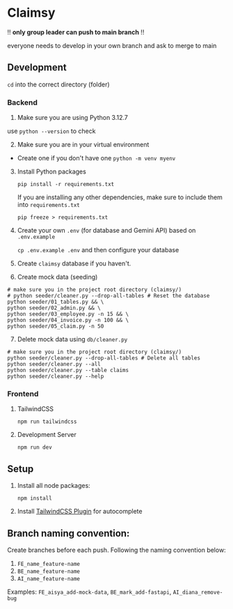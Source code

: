 # Claimsy

!! **only group leader can push to main branch** !!

everyone needs to develop in your own branch and ask to merge to main

## Development
`cd` into the correct directory (folder)

### Backend

1. Make sure you are using Python 3.12.7

use `python --version` to check

2. Make sure you are in your virtual environment

- Create one if you don't have one `python -m venv myenv`

3. Install Python packages

   `pip install -r requirements.txt`

   If you are installing any other dependencies, make sure to include them into `requirements.txt`

   `pip freeze > requirements.txt`

4. Create your own `.env` (for database and Gemini API) based on `.env.example`
   
   `cp .env.example .env` and then configure your database

5. Create `claimsy` database if you haven't.

6. Create mock data (seeding)
```
# make sure you in the project root directory (claimsy/)
# python seeder/cleaner.py --drop-all-tables # Reset the database
python seeder/01_tables.py && \
python seeder/02_admin.py && \
python seeder/03_employee.py -n 15 && \
python seeder/04_invoice.py -n 100 && \
python seeder/05_claim.py -n 50
```

7. Delete mock data using `db/cleaner.py`
```
# make sure you in the project root directory (claimsy/)
python seeder/cleaner.py --drop-all-tables # Delete all tables
python seeder/cleaner.py --all
python seeder/cleaner.py --table claims
python seeder/cleaner.py --help
```

### Frontend
1. TailwindCSS

   `npm run tailwindcss`

2. Development Server

   `npm run dev`

## Setup

1. Install all node packages:

   `npm install`

2. Install [TailwindCSS Plugin](https://marketplace.visualstudio.com/items?itemName=bradlc.vscode-tailwindcss) for autocomplete

## Branch naming convention:

Create branches before each push. Following the naming convention below:

1. `FE_name_feature-name`
2. `BE_name_feature-name`
3. `AI_name_feature-name`

Examples:
`FE_aisya_add-mock-data`, `BE_mark_add-fastapi`, `AI_diana_remove-bug`
